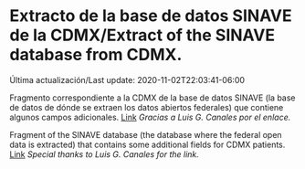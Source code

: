 # Extracto de la base de datos SINAVE de la CDMX/Extract of the SINAVE database from CDMX.

Última actualización/Last update: 2020-11-02T22:03:41-06:00

Fragmento correspondiente a la CDMX de la base de datos SINAVE (la base de datos de dónde se extraen los datos abiertos federales) que contiene algunos campos adicionales. [Link](https://datos.cdmx.gob.mx/explore/dataset/base-covid-sinave/information/?location=10,19.32072,-99.15261)
*Gracias a Luis G. Canales por el enlace.*

Fragment of the SINAVE database (the database where the federal open data is extracted) that contains some additional fields for CDMX patients. [Link](https://datos.cdmx.gob.mx/explore/dataset/base-covid-sinave/information/?location=10,19.32072,-99.15261)
*Special thanks to Luis G. Canales for the link.*
